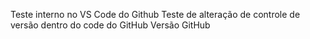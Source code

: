 Teste interno no VS Code do Github
Teste de alteração de controle de versão dentro do code do GitHub
Versão GitHub
